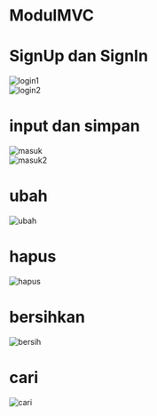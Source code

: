 # ModulMVC

# SignUp dan SignIn
![login1](https://cloud.githubusercontent.com/assets/22124998/25688606/dac14514-30aa-11e7-9cd4-b5d430306fe0.PNG)
<br>
![login2](https://cloud.githubusercontent.com/assets/22124998/25688605/dac0bc7a-30aa-11e7-8119-0d6aa22ee0de.PNG)
<br>
# input dan simpan
![masuk](https://cloud.githubusercontent.com/assets/22124998/25688608/dac87e2e-30aa-11e7-829a-071bf09c25a3.PNG)
<br>
![masuk2](https://cloud.githubusercontent.com/assets/22124998/25688607/dac5768e-30aa-11e7-9e5b-d9c970f46fc6.PNG)
<br>
# ubah
![ubah](https://cloud.githubusercontent.com/assets/22124998/25688613/e5b1cf02-30aa-11e7-973c-4953167ff228.PNG)
<br>
# hapus
![hapus](https://cloud.githubusercontent.com/assets/22124998/25688620/f2eacebc-30aa-11e7-93ed-0fe2e1249c36.PNG)
<br>
# bersihkan
![bersih](https://cloud.githubusercontent.com/assets/22124998/25688621/f2f312ac-30aa-11e7-813f-48c6f8d5051c.PNG)
<br>
# cari
![cari](https://cloud.githubusercontent.com/assets/22124998/25688623/fae863a4-30aa-11e7-932c-1fb92f575827.PNG)
